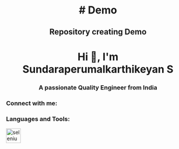<h1 align="center"># Demo</h1>
<h2 align="center">Repository creating Demo</h2>
<h1 align="center">Hi 👋, I'm Sundaraperumalkarthikeyan S</h1>
<h3 align="center">A passionate Quality Engineer from India</h3>

<h3 align="left">Connect with me:</h3>
<p align="left">
</p>

<h3 align="left">Languages and Tools:</h3>
<p align="left"> <a href="https://www.selenium.dev" target="_blank" rel="noreferrer"> <img src="https://raw.githubusercontent.com/detain/svg-logos/780f25886640cef088af994181646db2f6b1a3f8/svg/selenium-logo.svg" alt="selenium" width="40" height="40"/> </a> </p>
